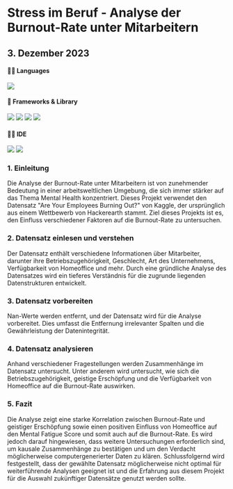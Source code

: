 # Stress im Beruf - Analyse der Burnout-Rate unter Mitarbeitern

## 3. Dezember 2023

#### 👩‍💻 Languages
<p align="left">
  <img src="https://img.shields.io/badge/python-3776AB?&style=for-the-badge&logo=python&logoColor=white"/>
</p>

#### 🚀 Frameworks & Library
<p align="left">
  <img src="https://img.shields.io/badge/Jupyter-F37626.svg?&style=for-the-badge&logo=Jupyter&logoColor=white"/>
  <img src="https://img.shields.io/badge/pandas-150458?style=for-the-badge&logo=pandas&logoColor=white"/>
  <img src="https://img.shields.io/badge/matplotlib-11557c?style=for-the-badge"/>
  <img src="https://img.shields.io/badge/numpy-013243?style=for-the-badge&logo=numpy&logoColor=white"/>
</p>

#### 👩‍💻 IDE
<p align="left">
  <img src="https://img.shields.io/badge/Visual_Studio_Code-0078D4?style=for-the-badge&logo=visual%20studio%20code&logoColor=white"/>
  <img src="https://img.shields.io/badge/PyCharm-000000.svg?&style=for-the-badge&logo=PyCharm&logoColor=white"/>
</p>

### 1. Einleitung
Die Analyse der Burnout-Rate unter Mitarbeitern ist von zunehmender Bedeutung in einer arbeitsweltlichen Umgebung, die sich immer stärker auf das Thema Mental Health konzentriert. Dieses Projekt verwendet den Datensatz "Are Your Employees Burning Out?" von Kaggle, der ursprünglich aus einem Wettbewerb von Hackerearth stammt. Ziel dieses Projekts ist es, den Einfluss verschiedener Faktoren auf die Burnout-Rate zu untersuchen.

### 2. Datensatz einlesen und verstehen
Der Datensatz enthält verschiedene Informationen über Mitarbeiter, darunter ihre Betriebszugehörigkeit, Geschlecht, Art des Unternehmens, Verfügbarkeit von Homeoffice und mehr. Durch eine gründliche Analyse des Datensatzes wird ein tieferes Verständnis für die zugrunde liegenden Datenstrukturen entwickelt.

### 3. Datensatz vorbereiten
Nan-Werte werden entfernt, und der Datensatz wird für die Analyse vorbereitet. Dies umfasst die Entfernung irrelevanter Spalten und die Gewährleistung der Datenintegrität.

### 4. Datensatz analysieren
Anhand verschiedener Fragestellungen werden Zusammenhänge im Datensatz untersucht. Unter anderem wird untersucht, wie sich die Betriebszugehörigkeit, geistige Erschöpfung und die Verfügbarkeit von Homeoffice auf die Burnout-Rate auswirken.

### 5. Fazit
Die Analyse zeigt eine starke Korrelation zwischen Burnout-Rate und geistiger Erschöpfung sowie einen positiven Einfluss von Homeoffice auf den Mental Fatigue Score und somit auch auf die Burnout-Rate. Es wird jedoch darauf hingewiesen, dass weitere Untersuchungen erforderlich sind, um kausale Zusammenhänge zu bestätigen und um den Verdacht möglicherweise computergenerierter Daten zu klären. Schlussfolgernd wird festgestellt, dass der gewählte Datensatz möglicherweise nicht optimal für weiterführende Analysen geeignet ist und die Erfahrung aus diesem Projekt für die Auswahl zukünftiger Datensätze genutzt werden sollte.

